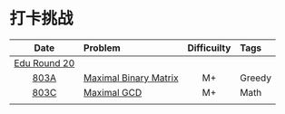  # 打卡挑战
 

|Date | Problem | Difficuilty  | Tags |
| :------------:|:------------ |:---------------:| :-----|
| [Edu Round 20](https://codeforces.com/contest/803) ||||
|[803A](https://codeforces.com/problemset/problem/803/A)|[Maximal Binary Matrix](https://github.com/wisdompeak/CodeForces/tree/master/Edu_Round_20/A.Maximal-Binary-Matrix)|M+|Greedy|
|[803C](https://codeforces.com/problemset/problem/803/C)|[Maximal GCD](https://github.com/wisdompeak/CodeForces/tree/master/Edu_Round_20/C.Maximal-GCD)|M+|Math|
||||

